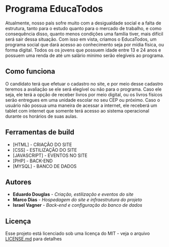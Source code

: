 # Programa EducaTodos
Atualmente, nosso país sofre muito com a desigualdade social e a falta de estrutura, tanto para o estudo quanto para o mercado de trabalho, e como consequência disso, quanto menos condições uma família tiver, mais difícil será sair dessa situação. Com isso em vista, criamos o EducaTodos, um programa social que dará acesso ao conhecimento seja por mídia física, ou forma digital. Todos os os jovens que possuem idade entre 13 e 24 anos e possuem uma renda de até um salário minimo serão elegíveis ao programa.

## Como funciona

O candidato terá que efetuar o cadastro no site, e por meio desse cadastro teremos a avaliação se ele será elegível ou não para o programa. Caso ele seja, ele terá a opção de receber livros por meio digital, ou os livros físicos serão entregues em uma unidade escolar no seu CEP ou próximo. Caso o usuário não possua uma maneira de acessar a internet, ele receberá um tablet com internet que somente terá acesso ao sistema operacional durante os horários de suas aulas.

## Ferramentas de build

* [HTML] - CRIAÇÃO DO SITE
* [CSS] - ESTILIZAÇÃO DO SITE
* [JAVASCRIPT] - EVENTOS NO SITE
* [PHP] - BACK-END
* [MYSQL] - BANCO DE DADOS

## Autores

* **Eduardo Douglas** - *Criação, estilização e eventos do site*  
* **Marco Dias** - *Hospedagem do site e infraestrutura do projeto*
* **Israel Vagner** - *Back-end e configuração do banco de dados* 

## Licença

Esse projeto está licenciado sob uma licença do MIT - veja o arquivo [LICENSE.md](LICENSE.md) para detalhes


